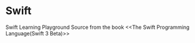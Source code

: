 # Swift
Swift Learning Playground
Source from the book <<The Swift Programming Language(Swift 3 Beta)>>
